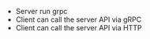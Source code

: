 - Server run grpc
- Client can call the server API via gRPC
- Client can call the server API via HTTP